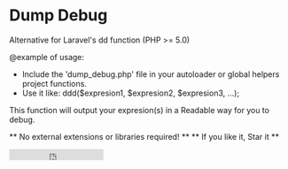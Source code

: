 # Dump Debug
Alternative for Laravel's dd function (PHP >= 5.0)

@example of usage:

- Include the 'dump_debug.php' file in your autoloader or global helpers project functions.
- Use it like: ddd($expresion1, $expresion2, $expresion3, ...);

This function will output your expresion(s) in a Readable way for you to debug.

** No external extensions or libraries required! **
** If you like it, Star it **

<iframe src="https://ghbtns.com/github-btn.html?user=putchi&repo=dump_debug&type=star&count=false" frameborder="0" scrolling="0" width="170px" height="20px"></iframe>
